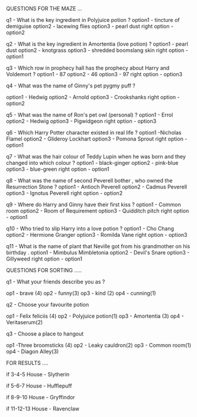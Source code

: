 QUESTIONS FOR THE MAZE ...


q1 - What is the key ingredient in Polyjuice potion  ?
option1 - tincture of demiguise 
option2 - lacewing flies 
option3 - pearl dust 
 right option - option2 

 q2 - What is the key ingredient in Amortentia (love potion) ?
 option1 - pearl dust 
 option2 - knotgrass 
 option3 - shredded boomslang skin
 right option - option1

 q3 - Which row in prophecy hall has the prophecy about Harry and  Voldemort ?
 option1 - 87 
 option2 - 46
 option3 - 97
 right option - option3

 q4 - What was the name of Ginny's pet pygmy puff ?

option1 - Hedwig
 option2 - Arnold
 option3 - Crookshanks
 right option - option2

 q5 - What was the name of Ron's pet owl (personal) ?
 option1 - Errol 
 option2 - Hedwig 
 option3 - Pigwidgeon
 right option - option3

 q6 - Which Harry Potter character existed in real life ?
 option1 -Nicholas Flamel 
 option2 -  Glideroy Lockhart
 option3 - Pomona Sprout 
 right option - option1

 q7 - What was the hair colour of Teddy Lupin when he was born and they changed into which colour ?
 option1 -  black-ginger
 option2 - pink-blue
 option3 - blue-green 
 right option - option1

 q8 - What was the name of second Peverell bother , who owned the Resurrection Stone ?
 option1 - Antioch Peverell 
 option2 - Cadmus Peverell 
 option3 - Ignotus Peverell
 right option - option2

 q9 - Where do Harry and Ginny have their first kiss ?
 option1 - Common room
 option2 - Room of Requirement
 option3 - Quidditch pitch
 right option - option1


q10 - Who tried to slip Harry into a love potion ?
option1 - Cho Chang  
 option2 - Hermione Granger
 option3 - Romilda Vane 
 right option - option3

 q11 - What is the  name of plant that Neville got from his grandmother on his birthday .
 option1 - Mimbulus Mimbletonia 
 option2 - Devil's Snare
 option3 - Gillyweed
 right option - option1

QUESTIONS FOR SORTING .....

q1 - What your friends describe you as ?
 
 op1 - brave (4)
op2 - funny(3)
op3 - kind (2)
op4 - cunning(1)

q2 - Choose your favourite potion 

op1 - Felix feliciis (4)
op2 - Polyjuice potion(1)
op3 - Amortentia (3)
op4 - Veritaserum(2)

q3 - Choose a place to hangout 

op1 -Three broomsticks (4)
op2 - Leaky cauldron(2)
op3 - Common room(1)
op4 - Diagon Alley(3)

FOR RESULTS ....

if 3-4-5
House - Slytherin

if 5-6-7
House - Hufflepuff

if 8-9-10
House - Gryffindor 

if 11-12-13
House - Ravenclaw